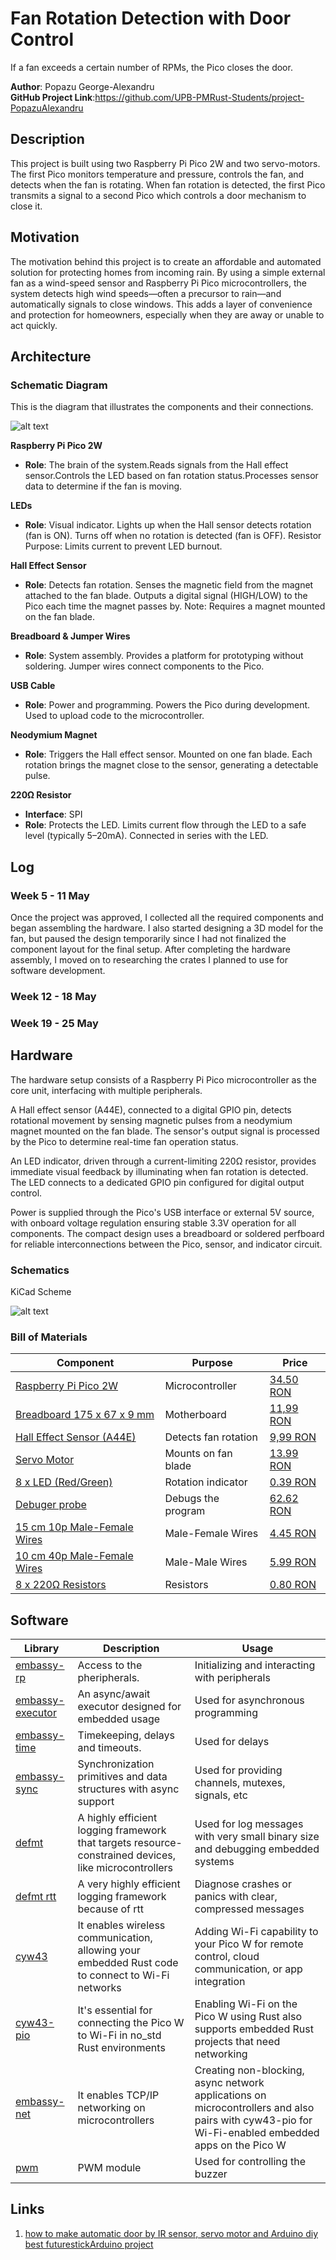 # Fan Rotation Detection with Door Control
If a fan exceeds a certain number of RPMs, the Pico closes the door.



**Author**: Popazu George-Alexandru\
**GitHub Project Link**:https://github.com/UPB-PMRust-Students/project-PopazuAlexandru


## Description
This project is built using two Raspberry Pi Pico 2W and two servo-motors. The first Pico monitors temperature and pressure, controls the fan, and detects when the fan is rotating.
 When fan rotation is detected, the first Pico transmits a signal to a second Pico which controls a door mechanism to close it.

## Motivation
The motivation behind this project is to create an affordable and automated solution for protecting homes from incoming rain. By using a simple external fan as a wind-speed sensor and Raspberry Pi Pico microcontrollers, the system detects high wind speeds—often a precursor to rain—and automatically signals to close windows. This adds a layer of convenience and protection for homeowners, especially when they are away or unable to act quickly.
## Architecture 
### Schematic Diagram
This is the diagram that illustrates the components and their connections.


![alt text](fan_rotation_schematic.webp)


**Raspberry Pi Pico 2W**
- **Role**: The brain of the system.Reads signals from the Hall effect sensor.Controls the LED based on fan rotation status.Processes sensor data to determine if the fan is moving.


**LEDs**
- **Role**: Visual indicator. Lights up when the Hall sensor detects rotation (fan is ON). Turns off when no rotation is detected (fan is OFF). Resistor Purpose: Limits current to prevent LED burnout.


**Hall Effect Sensor**
- **Role**: Detects fan rotation. Senses the magnetic field from the magnet attached to the fan blade. Outputs a digital signal (HIGH/LOW) to the Pico each time the magnet passes by. Note: Requires a magnet mounted on the fan blade.

**Breadboard & Jumper Wires**
- **Role**:  System assembly. Provides a platform for prototyping without soldering. Jumper wires connect components to the Pico.

**USB Cable**
- **Role**:   Power and programming. Powers the Pico during development. Used to upload code to the microcontroller.

**Neodymium Magnet**
- **Role**:  Triggers the Hall effect sensor.
Mounted on one fan blade. Each rotation brings the magnet close to the sensor, generating a detectable pulse.


 **220Ω Resistor**
  - **Interface**: SPI
  - **Role**: Protects the LED. Limits current flow through the LED to a safe level (typically 5–20mA). Connected in series with the LED.
  
## Log
### Week 5 - 11 May
Once the project was approved, I collected all the required components and began assembling the hardware. I also started designing a 3D model for the fan, but paused the design temporarily since I had not finalized the component layout for the final setup. After completing the hardware assembly, I moved on to researching the crates I planned to use for software development.


### Week 12 - 18 May

### Week 19 - 25 May


## Hardware
The hardware setup consists of a Raspberry Pi Pico microcontroller as the core unit, interfacing with multiple peripherals.

A Hall effect sensor (A44E), connected to a digital GPIO pin, detects rotational movement by sensing magnetic pulses from a neodymium magnet mounted on the fan blade. The sensor's output signal is processed by the Pico to determine real-time fan operation status.

An LED indicator, driven through a current-limiting 220Ω resistor, provides immediate visual feedback by illuminating when fan rotation is detected. The LED connects to a dedicated GPIO pin configured for digital output control.

Power is supplied through the Pico's USB interface or external 5V source, with onboard voltage regulation ensuring stable 3.3V operation for all components. The compact design uses a breadboard or soldered perfboard for reliable interconnections between the Pico, sensor, and indicator circuit.


### Schematics
KiCad Scheme

![alt text](KiCad.webp)



### Bill of Materials
| Component | Purpose | Price |  
|-----------|---------|----------|  
| [Raspberry Pi Pico 2W](https://www.raspberrypi.com/documentation/microcontrollers/pico-series.html) | Microcontroller | [34.50 RON](https://www.optimusdigital.ro/ro/placi-raspberry-pi/12394-raspberry-pi-pico-w.html?search_query=raspberry+pico+pi&results=26) | 
|[Breadboard 175 x 67 x 9 mm](https://www.optimusdigital.ro/ro/prototipare-breadboard-uri/13244-breadboard-175-x-67-x-9-mm.html?search_query=bread+board&results=129) | Motherboard | [11,99 RON](https://www.optimusdigital.ro/ro/placi-raspberry-pi/12394-raspberry-pi-pico-w.html?search_query=raspberry+pico+pi&results=26) | 
| [Hall Effect Sensor (A44E)](https://www.optimusdigital.ro/ro/senzori-senzori-hall/250-modul-cu-senzor-hall-a44e.html?search_query=Hall+Sensor+&results=3) | Detects fan rotation | [9,99 RON](https://www.optimusdigital.ro/ro/placi-raspberry-pi/12394-raspberry-pi-pico-w.html?search_query=raspberry+pico+pi&results=26) |  
| [Servo Motor](https://towerpro.com.tw/product/sg90-7/) | Mounts on fan blade | [13.99 RON](https://www.optimusdigital.ro/ro/motoare-servomotoare/26-micro-servomotor-sg90.html?search_query=servo+motor&results=145) |  
| [8 x LED (Red/Green)](https://www.optimusdigital.ro/ro/optoelectronice-led-uri/696-led-rou-de-3-mm-cu-lentile-difuze.html?search_query=led&results=779) | Rotation indicator | [0.39 RON](https://www.optimusdigital.ro/ro/placi-raspberry-pi/12394-raspberry-pi-pico-w.html?search_query=raspberry+pico+pi&results=26)  |  
| [Debuger probe](https://www.raspberrypi.com/documentation/microcontrollers/debug-probe.html) | Debugs the program | [62.62 RON](https://www.tme.eu/ro/details/sc0889/raspberry-pi-accesorii/raspberry-pi/debug-probe/?brutto=1&currency=RON&utm_source=google&utm_medium=cpc&utm_campaign=RUMUNIA%20%5BPLA%5D%20CSS&gad_source=1&gad_campaignid=10591401989&gbraid=0AAAAADyylhLIalzdikROUJ5OaesMylBGh&gclid=Cj0KCQjwoNzABhDbARIsALfY8VPhRLmm3ZYvX88qYYSuwuyljeRuP47NEkTOQakHe_OXlYOwL8TLZfQaAmRzEALw_wcB) |  
| [15 cm 10p Male-Female Wires](https://www.optimusdigital.ro/en/all-products/876-15-cm-male-female-wires-10p.html?search_query=male-male&results=808) | Male-Female Wires | [4.45 RON](https://www.optimusdigital.ro/en/all-products/876-15-cm-male-female-wires-10p.html?search_query=male-male&results=808)|
[10 cm 40p Male-Female Wires](https://www.optimusdigital.ro/en/wires-with-connectors/653-10-cm-40p-male-to-female-wire.html?search_query=male-male&results=808) | Male-Male Wires | [5.99 RON](https://www.optimusdigital.ro/en/wires-with-connectors/653-10-cm-40p-male-to-female-wire.html?search_query=male-male&results=808)
[8 x 220Ω Resistors](https://www.optimusdigital.ro/en/resistors/10958-05w-220-resistor.html)| Resistors | [0.80 RON](https://www.optimusdigital.ro/en/resistors/10958-05w-220-resistor.html) |  

## Software

| Library | Description | Usage |
|---------|-------------|-------|
[embassy-rp](https://docs.embassy.dev/embassy-rp/git/rp235xb/index.html) | Access to the pheripherals.| Initializing and interacting with peripherals |
[embassy-executor](https://docs.embassy.dev/embassy-executor/git/cortex-m/index.html) |An async/await executor designed for embedded usage | Used for asynchronous programming |
[embassy-time](https://docs.embassy.dev/embassy-time/git/default/index.html) | Timekeeping, delays and timeouts. | Used for delays |
[embassy-sync](https://docs.rs/defmt/latest/defmt/) |Synchronization primitives and data structures with async support | Used for providing channels, mutexes, signals, etc |
[defmt](https://docs.rs/ili9341/0.6.0/ili9341/) | A highly efficient logging framework that targets resource-constrained devices, like microcontrollers | Used for log messages with very small binary size and debugging embedded systems |
[defmt rtt](https://docs.rs/defmt-rtt/latest/defmt_rtt/) | A very highly efficient logging framework because of rtt | Diagnose crashes or panics with clear, compressed messages |
[cyw43](https://docs.embassy.dev/cyw43/git/default/index.html) |  It enables wireless communication, allowing your embedded Rust code to connect to Wi-Fi networks | Adding Wi-Fi capability to your Pico W for remote control, cloud communication, or app integration |
[cyw43-pio](https://docs.embassy.dev/cyw43-pio/git/default/index.html) | It's essential for connecting the Pico W to Wi-Fi in no_std Rust environments | Enabling Wi-Fi on the Pico W using Rust also supports embedded Rust projects that need networking |
[embassy-net](https://docs.embassy.dev/embassy-net/git/default/index.html) | It enables TCP/IP networking on microcontrollers | Creating non-blocking, async network applications on microcontrollers and also pairs with cyw43-pio for Wi-Fi-enabled embedded apps on the Pico W |
[pwm](https://docs.embassy.dev/embassy-rp/git/rp235xb/pwm/index.html) | PWM module | Used for controlling the buzzer

## Links
1. [how to make automatic door by IR sensor, servo motor and Arduino diy best futurestickArduino project](https://youtu.be/Ow3xSBkGPXE?si=DkegBTvWr0hPZknP)


